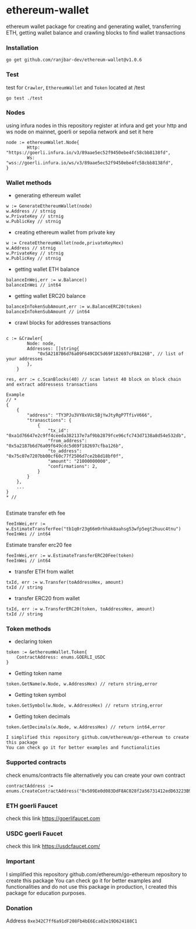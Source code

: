# ethereum-wallet
ethereum wallet package for creating and generating wallet, transferring ETH, getting wallet balance and crawling blocks to find wallet transactions


### Installation
```
go get github.com/ranjbar-dev/ethereum-wallet@v1.0.6
```

### Test
test for `Crawler`, `EthereumWallet` and `Token` located at /test
```
go test ./test
```


### Nodes 
using infura nodes in this repository 
register at infura and get your http and ws node on mainnet, goerli or sepolia network and set it here 
```
node := ethereumWallet.Node{
		Http: "https://goerli.infura.io/v3/89aae5ec52f9450ebe4fc58cbb8138fd",
		Ws:   "wss://goerli.infura.io/ws/v3/89aae5ec52f9450ebe4fc58cbb8138fd",
}
```

### Wallet methods
- generating ethereum wallet
```
w := GenerateEthereumWallet(node)
w.Address // strnig 
w.PrivateKey // strnig 
w.PublicKey // strnig 
```
- creating ethereum wallet from private key
```
w := CreateEthereumWallet(node,privateKeyHex)
w.Address // strnig 
w.PrivateKey // strnig 
w.PublicKey // strnig 
```
- getting wallet ETH balance
```
balanceInWei,err := w.Balance()
balanceInWei // int64 
```
- getting wallet ERC20 balance
```
balanceInTokenSubAmount,err := w.BalanceERC20(token)
balanceInTokenSubAmount // int64 
```
- crawl blocks for addresses transactions
```

c := &Crawler{
		Node: node, 
		Addresses: []string{
			"0x5A2187B6d76a09F649CDC5d69F182697cFBA126B", // list of your addresses
		},
	}
	
res, err := c.ScanBlocks(40) // scan latest 40 block on block chain and extract addressess transactions 

Example 
// *
{
    {
        "address": "TY3PJu3VY8xVUc5BjYwJtyRgP7TfivV666",
        "tranasctions": {
            {
                "tx_id": "0xa1d76647e2c9ff4ceeda382137e7af9bb2879fce96cfc743d7138a8d54e532db",
                "from_address": "0x5a2187b6d76a09f649cdc5d69f182697cfba126b",
                "to_address": "0x75c07e7207bb00cf60c77f2506d7ce2b8d18bf0f",
                "amount": "21000000000",
                "confirmations": 2,
            }
        }
    },
    ...
}
* // 
	
```

Estimate transfer eth fee
```
feeInWei,err := w.EstimateTransferFee("tb1q0r23g66m9rhhak8aahsg53wfp5egt2huuc4tnu")
feeInWei // int64
```

Estimate transfer erc20 fee
```
feeInWei,err := w.EstimateTransferERC20Fee(token)
feeInWei // int64
```

- transfer ETH from wallet
```
txId, err := w.Transfer(toAddressHex, amount)
txId // string 
```
- transfer ERC20 from wallet
```
txId, err := w.TransferERC20(token, toAddressHex, amount)
txId // string 
```


### Token methods
- declaring token
```
token := &ethereumWallet.Token{
    ContractAddress: enums.GOERLI_USDC
}
```
- Getting token name
```
token.GetName(w.Node, w.AddressHex) // return string,error
``` 
- Getting token symbol
```
token.GetSymbol(w.Node, w.AddressHex) // return string,error
```
- Getting token decimals
```
token.GetDecimals(w.Node, w.AddressHex) // return int64,error
```

```
I simplified this repository github.com/ethereum/go-ethereum to create this package
You can check go it for better examples and functionalities
```

### Supported contracts
check enums/contracts file alternatively you can create your own contract
```
contractAddress := enums.CreateContractAddress("0x509Ee0d083DdF8AC028f2a56731412edD63223B9")
```

### ETH goerli Faucet
check this link https://goerlifaucet.com

### USDC goerli Faucet
check this link https://usdcfaucet.com/
 
### Important
I simplified this repository github.com/ethereum/go-ethereum repository to create this package You can check go it for better examples and functionalities and do not use this package in production, I created this package for education purposes.

### Donation
Address `0xe342C7ff6a91dF208Fb4bE6Eca02e19D624188C1`